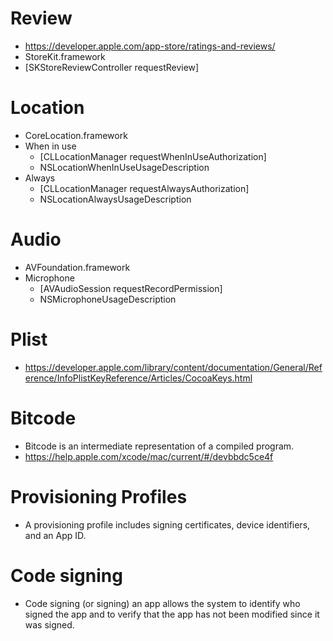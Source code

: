 # Review
* https://developer.apple.com/app-store/ratings-and-reviews/
* StoreKit.framework
* [SKStoreReviewController requestReview]

# Location
* CoreLocation.framework
* When in use
    * [CLLocationManager requestWhenInUseAuthorization]
    * NSLocationWhenInUseUsageDescription
* Always
    * [CLLocationManager requestAlwaysAuthorization]
    * NSLocationAlwaysUsageDescription

# Audio
* AVFoundation.framework
* Microphone
    * [AVAudioSession requestRecordPermission]
    * NSMicrophoneUsageDescription

# Plist
* https://developer.apple.com/library/content/documentation/General/Reference/InfoPlistKeyReference/Articles/CocoaKeys.html

# Bitcode
* Bitcode is an intermediate representation of a compiled program.
* https://help.apple.com/xcode/mac/current/#/devbbdc5ce4f

# Provisioning Profiles
* A provisioning profile includes signing certificates, device identifiers, and an App ID.

# Code signing
* Code signing (or signing) an app allows the system to identify who signed the app and to verify that the app has not been modified since it was signed.
